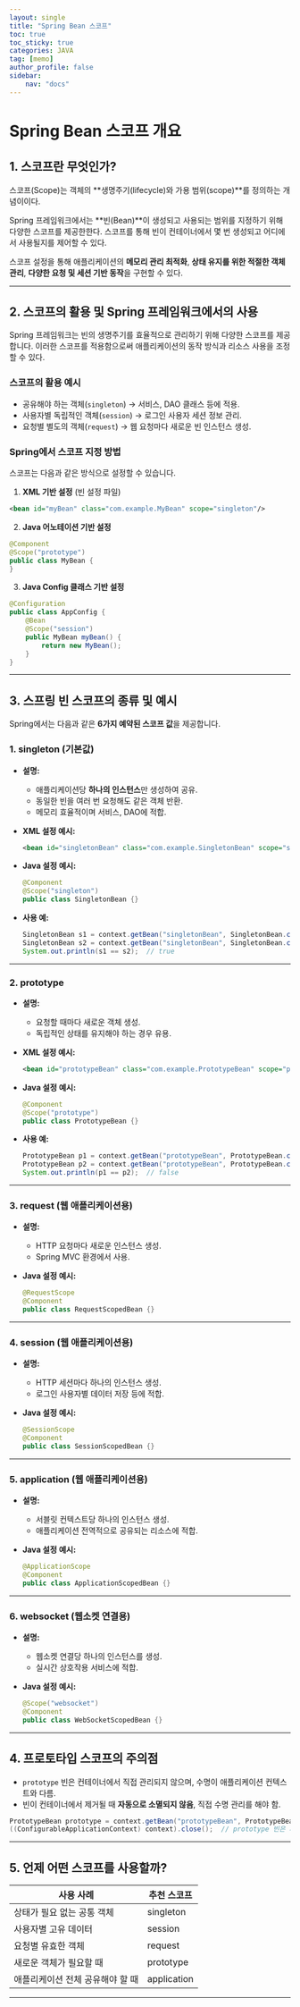 ```yaml
---
layout: single
title: "Spring Bean 스코프"
toc: true
toc_sticky: true
categories: JAVA
tag: [memo]
author_profile: false
sidebar:
    nav: "docs"
---
```


# Spring Bean 스코프 개요

## 1. 스코프란 무엇인가?
스코프(Scope)는 객체의 **생명주기(lifecycle)와 가용 범위(scope)**를 정의하는 개념이이다.

Spring 프레임워크에서는 **빈(Bean)**이 생성되고 사용되는 범위를 지정하기 위해 다양한 스코프를 제공한한다. 스코프를 통해 빈이 컨테이너에서 몇 번 생성되고 어디에서 사용될지를 제어할 수 있다.

스코프 설정을 통해 애플리케이션의 **메모리 관리 최적화**, **상태 유지를 위한 적절한 객체 관리**, **다양한 요청 및 세션 기반 동작**을 구현할 수 있다.

---

## 2. 스코프의 활용 및 Spring 프레임워크에서의 사용

Spring 프레임워크는 빈의 생명주기를 효율적으로 관리하기 위해 다양한 스코프를 제공합니다. 이러한 스코프를 적용함으로써 애플리케이션의 동작 방식과 리소스 사용을 조정할 수 있다.

### **스코프의 활용 예시**
- 공유해야 하는 객체(`singleton`) → 서비스, DAO 클래스 등에 적용.
- 사용자별 독립적인 객체(`session`) → 로그인 사용자 세션 정보 관리.
- 요청별 별도의 객체(`request`) → 웹 요청마다 새로운 빈 인스턴스 생성.

### **Spring에서 스코프 지정 방법**
스코프는 다음과 같은 방식으로 설정할 수 있습니다.

1. **XML 기반 설정** (빈 설정 파일)

```xml
<bean id="myBean" class="com.example.MyBean" scope="singleton"/>
```

2. **Java 어노테이션 기반 설정**

```java
@Component
@Scope("prototype")
public class MyBean {
}
```

3. **Java Config 클래스 기반 설정**

```java
@Configuration
public class AppConfig {
    @Bean
    @Scope("session")
    public MyBean myBean() {
        return new MyBean();
    }
}
```

---

## 3. 스프링 빈 스코프의 종류 및 예시
Spring에서는 다음과 같은 **6가지 예약된 스코프 값**을 제공합니다.

### **1. singleton (기본값)**
- **설명:**
  - 애플리케이션당 **하나의 인스턴스**만 생성하여 공유.
  - 동일한 빈을 여러 번 요청해도 같은 객체 반환.
  - 메모리 효율적이며 서비스, DAO에 적합.

- **XML 설정 예시:**
  ```xml
  <bean id="singletonBean" class="com.example.SingletonBean" scope="singleton"/>
  ```

- **Java 설정 예시:**
  ```java
  @Component
  @Scope("singleton")
  public class SingletonBean {}
  ```

- **사용 예:**
  ```java
  SingletonBean s1 = context.getBean("singletonBean", SingletonBean.class);
  SingletonBean s2 = context.getBean("singletonBean", SingletonBean.class);
  System.out.println(s1 == s2);  // true
  ```

---

### **2. prototype**
- **설명:**
  - 요청할 때마다 새로운 객체 생성.
  - 독립적인 상태를 유지해야 하는 경우 유용.

- **XML 설정 예시:**
  ```xml
  <bean id="prototypeBean" class="com.example.PrototypeBean" scope="prototype"/>
  ```

- **Java 설정 예시:**
  ```java
  @Component
  @Scope("prototype")
  public class PrototypeBean {}
  ```

- **사용 예:**
  ```java
  PrototypeBean p1 = context.getBean("prototypeBean", PrototypeBean.class);
  PrototypeBean p2 = context.getBean("prototypeBean", PrototypeBean.class);
  System.out.println(p1 == p2);  // false
  ```

---

### **3. request (웹 애플리케이션용)**
- **설명:**
  - HTTP 요청마다 새로운 인스턴스 생성.
  - Spring MVC 환경에서 사용.

- **Java 설정 예시:**
  ```java
  @RequestScope
  @Component
  public class RequestScopedBean {}
  ```

---

### **4. session (웹 애플리케이션용)**
- **설명:**
  - HTTP 세션마다 하나의 인스턴스 생성.
  - 로그인 사용자별 데이터 저장 등에 적합.

- **Java 설정 예시:**
  ```java
  @SessionScope
  @Component
  public class SessionScopedBean {}
  ```

---

### **5. application (웹 애플리케이션용)**
- **설명:**
  - 서블릿 컨텍스트당 하나의 인스턴스 생성.
  - 애플리케이션 전역적으로 공유되는 리소스에 적합.

- **Java 설정 예시:**
  ```java
  @ApplicationScope
  @Component
  public class ApplicationScopedBean {}
  ```

---

### **6. websocket (웹소켓 연결용)**
- **설명:**
  - 웹소켓 연결당 하나의 인스턴스를 생성.
  - 실시간 상호작용 서비스에 적합.

- **Java 설정 예시:**
  ```java
  @Scope("websocket")
  @Component
  public class WebSocketScopedBean {}
  ```

---

## 4. 프로토타입 스코프의 주의점
- `prototype` 빈은 컨테이너에서 직접 관리되지 않으며, 수명이 애플리케이션 컨텍스트와 다름.
- 빈이 컨테이너에서 제거될 때 **자동으로 소멸되지 않음**, 직접 수명 관리를 해야 함.

```java
PrototypeBean prototype = context.getBean("prototypeBean", PrototypeBean.class);
((ConfigurableApplicationContext) context).close();  // prototype 빈은 제거되지 않음
```

---

## 5. 언제 어떤 스코프를 사용할까?

| 사용 사례                      | 추천 스코프   |
|-------------------------------|---------------|
| 상태가 필요 없는 공통 객체     | singleton     |
| 사용자별 고유 데이터            | session       |
| 요청별 유효한 객체              | request       |
| 새로운 객체가 필요할 때          | prototype     |
| 애플리케이션 전체 공유해야 할 때 | application   |

---

